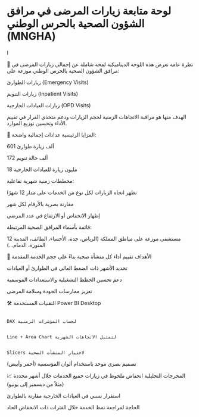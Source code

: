# لوحة متابعة زيارات المرضى في مرافق الشؤون الصحية بالحرس الوطني (MNGHA)
ا

🧾 نظرة عامة
تعرض هذه اللوحة الديناميكية لمحة شاملة عن إجمالي زيارات المرضى في مرافق الشؤون الصحية بالحرس الوطني موزعة على:

زيارات الطوارئ (Emergency Visits)

زيارات التنويم (Inpatient Visits)

زيارات العيادات الخارجية (OPD Visits)

الهدف منها هو مراقبة الاتجاهات الزمنية لحجم الزيارات ودعم متخذي القرار في تقييم الأداء وتحسين توزيع الموارد.

🎯 المزايا الرئيسية
عدادات إجمالية واضحة:

601 ألف زيارة طوارئ

172 ألف حالة تنويم

18 مليون زيارة للعيادات الخارجية

مخططات زمنية شهرية تفاعلية:

تظهر اتجاه الزيارات لكل نوع من الخدمات على مدار 12 شهرًا

مقارنة بصرية بالأرقام لكل شهر

إظهار الانخفاض أو الارتفاع في عدد المرضى

قائمة بأسماء المرافق الصحية المرتبطة:

12 مستشفى موزعة على مناطق المملكة (الرياض، جدة، الأحساء، الطائف، المدينة المنورة، الدمام...)

📌 الأهداف
تقييم أداء كل منشأة صحية بناءً على حجم الخدمة المقدمة

تحديد الأشهر ذات الضغط العالي في الطوارئ أو العيادات

دعم تحسين الخطط التشغيلية والاستعدادات الموسمية

تعزيز ممارسات الجودة وسلامة المرضى

🛠️ التقنيات المستخدمة
                                                                                                                                                                      Power BI Desktop
                                                                                                                                                                      
                                                                                                                                                                      DAX لحساب المؤشرات الزمنية
                                                                                                                                                                      
                                                                                                                                                                      Line + Area Chart لتمثيل الاتجاهات الشهرية
                                                                                                                                                                      
                                                                                                                                                                      Slicers لاختيار المنشآت الصحية

تصميم بصري موحد باستخدام ألوان المؤسسية (أحمر وأبيض)

📈 المخرجات التحليلية
انخفاض ملحوظ في زيارات جميع الخدمات خلال أشهر محددة (مثلاً من ديسمبر إلى يونيو)

استقرار نسبي في العيادات الخارجية مقارنة بالطوارئ

الحاجة لمراجعة نمط الخدمة خلال الفترات ذات الانخفاض الحاد
